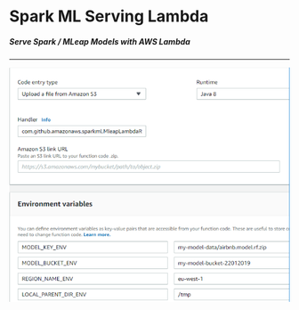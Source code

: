 # Spark ML Serving Lambda

##### Serve Spark / MLeap Models with AWS Lambda
---

![Alt text](aws_lambda_config.png?raw=true "AWS Lambda Configuration")